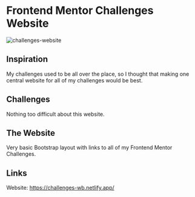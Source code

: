 # Frontend Mentor Challenges Website

![challenges-website](https://github.com/user-attachments/assets/042a5d7f-9122-4679-a5a9-a2e3cc805acd)

## Inspiration

My challenges used to be all over the place, so I thought that making one central website for all of my challenges would be best.

## Challenges

Nothing too difficult about this website.

## The Website

Very basic Bootstrap layout with links to all of my Frontend Mentor Challenges.

## Links

Website: https://challenges-wb.netlify.app/
